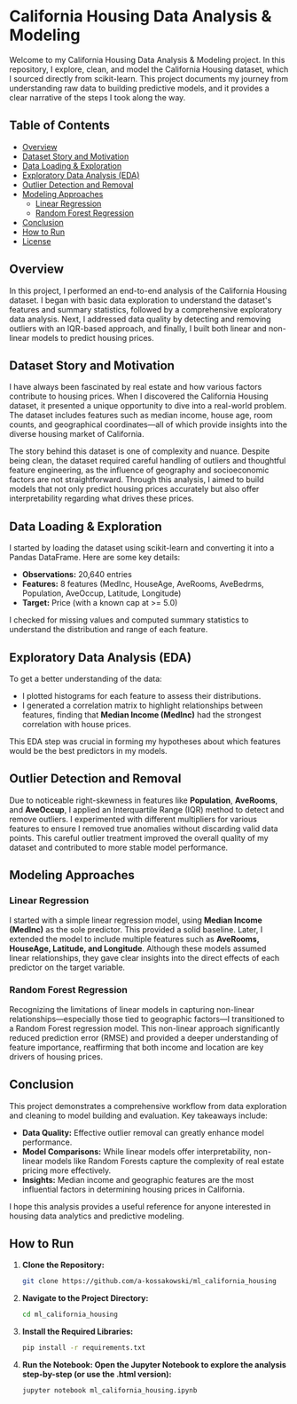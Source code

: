 # California Housing Data Analysis & Modeling

Welcome to my California Housing Data Analysis & Modeling project. In this repository, I explore, clean, and model the California Housing dataset, which I sourced directly from scikit-learn. This project documents my journey from understanding raw data to building predictive models, and it provides a clear narrative of the steps I took along the way.

## Table of Contents

- [Overview](#overview)
- [Dataset Story and Motivation](#dataset-story-and-motivation)
- [Data Loading & Exploration](#data-loading--exploration)
- [Exploratory Data Analysis (EDA)](#exploratory-data-analysis-eda)
- [Outlier Detection and Removal](#outlier-detection-and-removal)
- [Modeling Approaches](#modeling-approaches)
  - [Linear Regression](#linear-regression)
  - [Random Forest Regression](#random-forest-regression)
- [Conclusion](#conclusion)
- [How to Run](#how-to-run)
- [License](#license)

## Overview

In this project, I performed an end-to-end analysis of the California Housing dataset. I began with basic data exploration to understand the dataset's features and summary statistics, followed by a comprehensive exploratory data analysis. Next, I addressed data quality by detecting and removing outliers with an IQR-based approach, and finally, I built both linear and non-linear models to predict housing prices.

## Dataset Story and Motivation

I have always been fascinated by real estate and how various factors contribute to housing prices. When I discovered the California Housing dataset, it presented a unique opportunity to dive into a real-world problem. The dataset includes features such as median income, house age, room counts, and geographical coordinates—all of which provide insights into the diverse housing market of California.

The story behind this dataset is one of complexity and nuance. Despite being clean, the dataset required careful handling of outliers and thoughtful feature engineering, as the influence of geography and socioeconomic factors are not straightforward. Through this analysis, I aimed to build models that not only predict housing prices accurately but also offer interpretability regarding what drives these prices.

## Data Loading & Exploration

I started by loading the dataset using scikit-learn and converting it into a Pandas DataFrame. Here are some key details:
- **Observations:** 20,640 entries
- **Features:** 8 features (MedInc, HouseAge, AveRooms, AveBedrms, Population, AveOccup, Latitude, Longitude)
- **Target:** Price (with a known cap at >= 5.0)

I checked for missing values and computed summary statistics to understand the distribution and range of each feature.

## Exploratory Data Analysis (EDA)

To get a better understanding of the data:
- I plotted histograms for each feature to assess their distributions.
- I generated a correlation matrix to highlight relationships between features, finding that **Median Income (MedInc)** had the strongest correlation with house prices.

This EDA step was crucial in forming my hypotheses about which features would be the best predictors in my models.

## Outlier Detection and Removal

Due to noticeable right-skewness in features like **Population**, **AveRooms**, and **AveOccup**, I applied an Interquartile Range (IQR) method to detect and remove outliers. I experimented with different multipliers for various features to ensure I removed true anomalies without discarding valid data points. This careful outlier treatment improved the overall quality of my dataset and contributed to more stable model performance.

## Modeling Approaches

### Linear Regression

I started with a simple linear regression model, using **Median Income (MedInc)** as the sole predictor. This provided a solid baseline. Later, I extended the model to include multiple features such as **AveRooms, HouseAge, Latitude, and Longitude**. Although these models assumed linear relationships, they gave clear insights into the direct effects of each predictor on the target variable.

### Random Forest Regression

Recognizing the limitations of linear models in capturing non-linear relationships—especially those tied to geographic factors—I transitioned to a Random Forest regression model. This non-linear approach significantly reduced prediction error (RMSE) and provided a deeper understanding of feature importance, reaffirming that both income and location are key drivers of housing prices.

## Conclusion

This project demonstrates a comprehensive workflow from data exploration and cleaning to model building and evaluation. Key takeaways include:
- **Data Quality:** Effective outlier removal can greatly enhance model performance.
- **Model Comparisons:** While linear models offer interpretability, non-linear models like Random Forests capture the complexity of real estate pricing more effectively.
- **Insights:** Median income and geographic features are the most influential factors in determining housing prices in California.

I hope this analysis provides a useful reference for anyone interested in housing data analytics and predictive modeling.

## How to Run

1. **Clone the Repository:**
   ```bash
   git clone https://github.com/a-kossakowski/ml_california_housing
   
2. **Navigate to the Project Directory:**
   ```bash
   cd ml_california_housing
   
3. **Install the Required Libraries:**
   ```bash
   pip install -r requirements.txt

4. **Run the Notebook: Open the Jupyter Notebook to explore the analysis step-by-step (or use the .html version):**
   ```bash
   jupyter notebook ml_california_housing.ipynb


